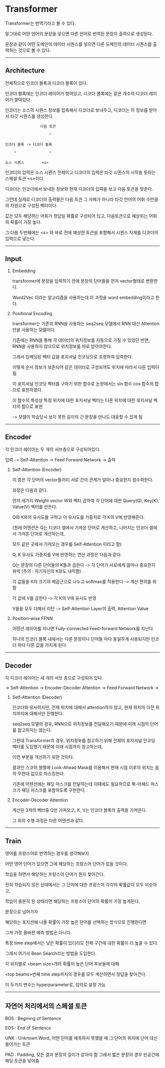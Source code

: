 # Transformer

Transformer는 번역기라고 볼 수 있다.

말그대로 어떤 언어의 문장을 넣으면 다른 언어로 번역된 문장이 출력으로 생성된다.

문장과 같이 어떤 도메인의 데이터 시퀀스를 넣으면 다른 도메인의 데이터 시퀀스를 출력하는 것으로 볼 수 있다.

___

## Architecture

전체적으로 인코더 블록과 디코더 블록이 있다.


인코더 블록에는 인코더 레이어가 쌓여있고, 디코더 블록에는 같은 개수의 디코더 레이어가 쌓여있다.

인코더는 소스의 시퀀스 정보를 압축해서 디코더로 보내주고, 디코더는 이 정보를 받아서 타깃 시퀀스를 생성한다.

~~~
                다음 토큰

                    ^

인코더 블록 -> 디코더 블록

    ^               ^

소스 시퀀스        <s>
~~~

인코더의 입력은 소스 시퀀스 전체이고 디코더의 입력은 타깃 시퀀스의 시작을 뜻하는 스페셜 토큰 \<s\>이다.

디코더는 인코더에서 보내온 정보와 현재 디코더의 입력을 보고 다음 토큰을 맞춘다.


그런데 실제로 디코더의 출력물은 다음 토큰 그 자체가 아니라 타깃 언어의 어휘 수만큼의 차원으로 구성된 벡터이다.

값은 모두 해당하는 어휘가 정답일 확률로 구성되어 있고, 다음토큰으로 예상되는 어휘의 확률이 가장 높다.


그 다음 두번째에는 \<s\> 와 바로 전에 예상한 토큰을 포함해서 시퀀스 자체를 디코더의 입력으로 넣는다.

___

## Input


1. Embedding

    transformer에 문장을 입력하기 전에 문장의 단어들을 먼저 vector형태로 변환한다.

    Word2Vec 이라는 알고리즘을 사용하는데 이 과정을 word embedding이라고 한다.


2. Positional Encoding

    transformer는 기존의 RNN을 사용하는 seq2seq 모델에서 RNN 대신 Attention만을 사용하는 모델이다.

    기존에는 RNN을 통해 각 데이터의 위치정보를 자동으로 가질 수 있었던 반면, RNN을 사용하지 않으므로 위치정보를 따로 받아야한다.

    그래서 임베딩된 벡터 값을 포지셔널 인코딩으로 조정하여 입력한다.

    이렇게 순서 정보가 보존되어 같은 데이터로 구성되어도 위치에 따라서 다른 입력이 됨


    이 포지셔널 인코딩 벡터를 구하기 위한 함수로 논문에서는 sin 함수 cos 함수의 합으로 표현하였다.

    이 함수의 특성상 특정 위치에 대한 포지셔널 벡터는 다른 위치에 대한 포지셔널 벡터의 합으로 표현

    -> 모델이 학습당시 보지 못한 길이의 긴 문장을 만나도 대응할 수 있게 됨

___

## Encoder

각 인코더 레이어는 두 개의 서브층으로 구성되어있다.

입력 -> Self-Attention -> Feed Forward Network -> 출력


1. Self-Attention (Encoder)

    이 층은 각 단어의 vector들끼리 서로 간의 관계가 얼마나 중요한지 점수화한다.


    과정은 다음과 같다.

    먼저 세가지 Weight vector W와 벡터 곱하여 각 단어에 대한 Query(Q), Key(K), Value(V) 벡터를 만든다.

    Q와 K와의 유사도를 구하고 이 유사도를 가중치로 각 K의 V에 반영해준다.


    (원래 어텐션은 Q는 디코더 셀에서 가져온 단어로 계산하고, 나머지는 인코더 셀에서 가져온 단어로 계산하는데,

    모두 같은 곳에서 가져오는 경우를 Self-Attention 이라고 함)


    Q, K 유사도 가중치를 V에 반영하는 연산 과정은 다음과 같다.

    Q는 문장의 다른 단어들의 K들과 곱한다 -> 각 단어가 서로에게 얼마나 중요한지 파악 (주의 : 자기자신의 K와도 내적함)

    각 값들을 K의 크기의 제곱근으로 나누고 softmax를 적용한다 -> 계산 편의를 위함

    각 값에 V를 곱한다 -> 각 K의 V에 유사도 반영

    V들을 모두 더해서 리턴 -> Self-Attention Layer의 출력, Attention Value


2. Position-wise FFNN

    어텐션 레이어를 지나면 Fully-connected Feed-forward Network를 지난다.

    하나의 인코더 블록 내에서는 다른 문장이나 단어들 마다 동일하게 사용되지만 인코더 마다 다른 값을 가지게 된다.

___

## Decoder

각 디코더 레이어는 세 개의 서브 층으로 구성되어 있다.

-> Self-Attention -> Encoder-Decoder Attention -> Feed Forward Network ->


1. Self-Attention (Decoder)

    인코더와 유사하지만, 전체 위치에 대해서 attention하지 않고, 현재 위치의 이전 위치까지에 대해서만 진행한다.


    seq2seq 모델의 경우, RNN으로 위치정보를 전달해오기 때문에 미래 시점의 단어를 참고하지는 않는다.

    그런데 Transformer의 경우, 위치정보를 참고하기 위해 전체의 포지셔널 인코딩 벡터를 도입했기 때문에 미래 시점까지 참고하는데,

    이런 부분을 개선하기 위한 것이다.


    결과인 스코어 행렬에 Look-Ahead Mask를 이용해서 현재 시점 이후의 위치는 음의 무한대 값으로 마스킹한다.

    기존에 어텐션에는 패딩 마스크를 전달하는데 이때에도 필요하므로 룩-어헤드 마스크가 패딩 마스크를 포함하도록 구현한다.


2. Encoder-Decoder Attention

    계산된 3개의 벡터중 Q만 가져오고, K, V는 인코더 블록의 출력을 가져온다.

    그 외의 수행 과정은 다른 어텐션과 같다.

___

## Train

영어를 프랑스어로 번역하는 경우를 생각해보자

어떤 영어 단어가 있으면 그에 해당하는 프랑스어 단어가 있을 것이다.

학습을 하면서 해당하는 프랑스어 단어가 뭔지 찾아간다.


전혀 학습되지 않은 상태에서는 그 단어에 대한 프랑스어 각각의 확률값이 모두 비슷하고,

학습이 충분히 된 상태라면 해당하는 프랑스어 단어의 확률이 가장 높게된다.


문장으로 넘어가자

해당하는 포지션에 나올 확률이 가장 높은 단어를 선택하는 방식으로 진행한다면

그게 가장 올바른 예측 방법은 아니다.

특정 time step에서는 낮은 확률이 있더라도 전체 구간에 대한 확률이 더 높을 수 있다.


그래서 여기서 Bean Search라는 방법을 도입한다.

각 위치별로 \<beam size\>개의 확률이 높은 단어 후보들에 대해

\<top beams\>번째 time step까지의 경우를 모두 계산하면서 정답을 찾아간다.

이 두가지 변수는 hyperparameter로, 임의로 설정 가능

___

## 자연어 처리에서의 스페셜 토큰

BOS : Begining of Sentence

EOS : End of Sentence

UNK : Unknown Word, 어떤 단어를 예측하지 못했을 때 그 단어의 위치에 단어 대신 들어가는 토큰

PAD : Padding, 모든 결과 문장의 길이가 같아야 함 그래서 짧은 문장의 경우 빈공간에 패딩 토큰을 넣어줌 